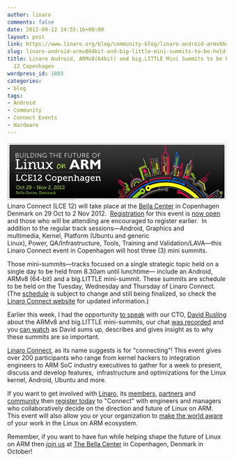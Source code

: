 ```yaml
---
author: linaro
comments: false
date: 2012-09-12 14:55:16+00:00
layout: post
link: https://www.linaro.org/blog/community-blog/linaro-android-armv864bit-and-big-little-mini-summits-to-be-held-at-lce-12-copenhagen/
slug: linaro-android-armv864bit-and-big-little-mini-summits-to-be-held-at-lce-12-copenhagen
title: Linaro Android, ARMv8(64bit) and big.LITTLE Mini Summits to be Held at LCE
  12 Copenhagen
wordpress_id: 1893
categories:
- blog
tags:
- Android
- Community
- Connect Events
- Hardware
---
```


[](http://connect.linaro.org/events/event/lce12-copenhagen/)[![](/assets/blog/event-23.png)](http://connect.linaro.org/events/event/lce12-copenhagen/#welcome)Linaro Connect (LCE 12) will take place at the [Bella Center](https://booking.bellasky.dk/reserve?lang=en&getAvailability=1&Arrival=2012-10-28&Departure=2012-11-01&BlockCode=LINARO) in Copenhagen Denmark on 29 Oct to 2 Nov 2012.  [Registration](http://connect.linaro.org/wp-login.php?redirect_to=/register-connect/) for this event is [now open](http://connect.linaro.org/wp-login.php?redirect_to=/register-connect/) and those who will be attending are encouraged to register earlier.  In addition to the regular track sessions—Android, Graphics and multimedia, Kernel, Platform (Ubuntu and generic Linux), Power, QA/Infrastructure, Tools, Training and Validation/LAVA—this Linaro Connect event in Copenhagen will host three (3) mini summits.

Those mini-summits—tracks focused on a single strategic topic held on a single day to be held from 8.30am until lunchtime— include an Android, ARMv8 (64-bit) and a big.LITTLE mini-summit. These summits are schedule to be held on the Tuesday, Wednesday and Thursday of Linaro Connect. (The [schedule](http://connect.linaro.org/events/event/lce12-copenhagen/#schedule) is subject to change and still being finalized, so check the [Linaro Connect website](http://connect.linaro.org/events/event/lce12-copenhagen/) for updated information.)

Earlier this week, I had the opportunity [to speak](http://www.youtube.com/watch?v=sov5c2FSlkc&feature=plcp) with our CTO, [David Rusling](http://www.linaro.org/linux-on-arm/meet-the-team/david-a-rusling/) about the ARMv8 and big.LITTLE mini-summits, our chat [was recorded](http://www.youtube.com/watch?v=sov5c2FSlkc&feature=plcp) and you [can watch](http://www.youtube.com/watch?v=sov5c2FSlkc&feature=plcp) as David sums up, describes and gives insight as to why these summits are so important.

[Linaro Connect](http://connect.linaro.org/events/event/lce12-copenhagen/#welcome), as its name suggests is for "connecting"! This event gives over 200 participants who range from kernel hackers to integration engineers to ARM SoC industry executives to gather for a week to present, discuss and develop features,  infrastructure and optimizations for the Linux kernel, Android, Ubuntu and more.

If you want to get involved with [Linaro](http://www.linaro.org/), its [members](http://www.linaro.org/members), [partners](http://www.linaro.org/partners) and [community](http://www.linaro.org/engineering) then [register today](http://connect.linaro.org/wp-login.php?redirect_to=/register-connect/) to "Connect" with engineers and managers who collaboratively decide on the direction and future of Linux on ARM. This event will also allow you or your organization to [make the world aware](http://connect.linaro.org/events/event/lce12-copenhagen/#socializing) of your work in the Linux on ARM ecosystem.

Remember, if you want to have fun while helping shape the future of Linux on ARM then [join us](http://connect.linaro.org/events/event/lce12-copenhagen/#welcome) at [The Bella Center](http://connect.linaro.org/events/event/lce12-copenhagen/#location) in Copenhagen, Denmark in October!
